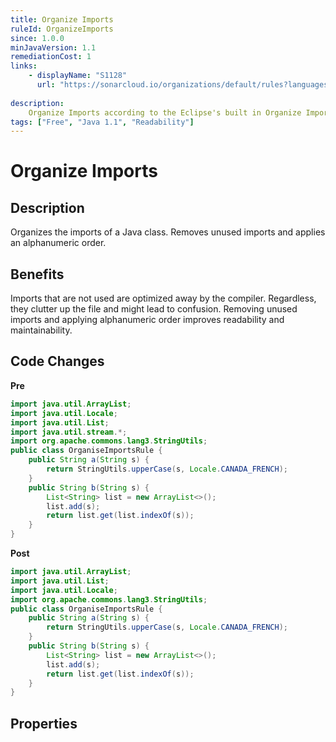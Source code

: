 ```yaml
---
title: Organize Imports
ruleId: OrganizeImports
since: 1.0.0
minJavaVersion: 1.1
remediationCost: 1
links:
    - displayName: "S1128"
      url: "https://sonarcloud.io/organizations/default/rules?languages=java&open=java%3AS1128&q=S1128"
    
description:
    Organize Imports according to the Eclipse's built in Organize Imports functionality.
tags: ["Free", "Java 1.1", "Readability"]
---
```


# Organize Imports

## Description

Organizes the imports of a Java class. Removes unused imports and applies an alphanumeric order.   

## Benefits

Imports that are not used are optimized away by the compiler. Regardless, they clutter up the file and might lead to confusion. Removing unused imports and applying alphanumeric order improves readability and maintainability.    


## Code Changes

__Pre__

``` java
import java.util.ArrayList;
import java.util.Locale;
import java.util.List;
import java.util.stream.*;
import org.apache.commons.lang3.StringUtils;
public class OrganiseImportsRule {
    public String a(String s) {
        return StringUtils.upperCase(s, Locale.CANADA_FRENCH);
    }
    public String b(String s) {
        List<String> list = new ArrayList<>();
        list.add(s);
        return list.get(list.indexOf(s));
    }
}
```

__Post__

``` java
import java.util.ArrayList;
import java.util.List;
import java.util.Locale;
import org.apache.commons.lang3.StringUtils;
public class OrganiseImportsRule {
    public String a(String s) {
        return StringUtils.upperCase(s, Locale.CANADA_FRENCH);
    }
    public String b(String s) {
        List<String> list = new ArrayList<>();
        list.add(s);
        return list.get(list.indexOf(s));
    }
}
```

<VersionNotice />


## Properties

<RuleProperties />
